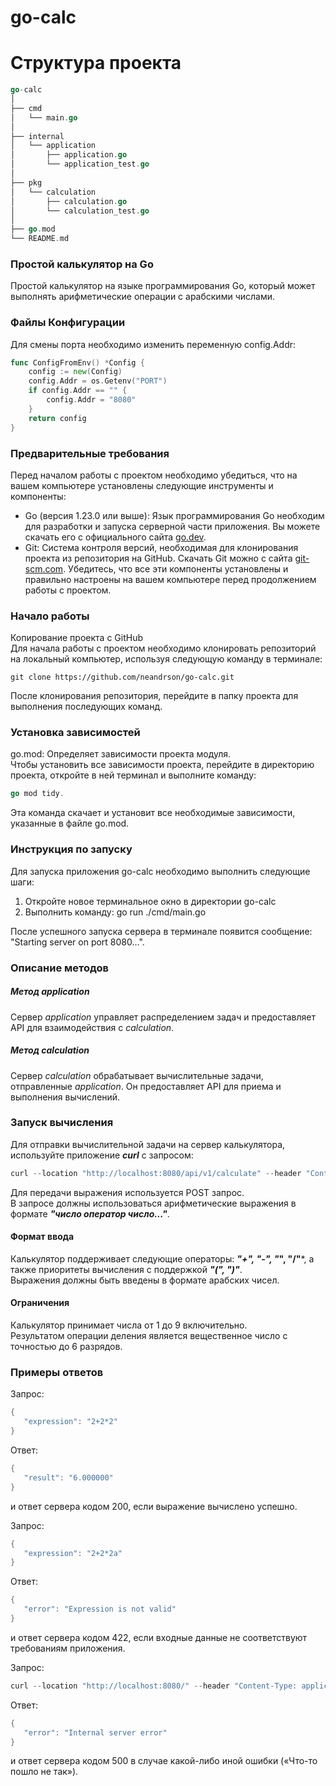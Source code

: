 
# go-calc

# Структура проекта

```go
go-calc  
│  
├── cmd  
│   └── main.go  
│  
├── internal  
│   └── application  
│       ├── application.go  
│       └── application_test.go  
│  
├── pkg  
│   └── calculation  
│       ├── calculation.go  
│       └── calculation_test.go  
│  
├── go.mod  
└── README.md
```

### Простой калькулятор на Go

Простой калькулятор на языке программирования Go, который может выполнять арифметические операции с арабскими числами.

### Файлы Конфигурации

Для смены порта необходимо изменить переменную config.Addr:  
```go
func ConfigFromEnv() *Config {
    config := new(Config)  
    config.Addr = os.Getenv("PORT")  
    if config.Addr == "" {  
        config.Addr = "8080"  
    }  
    return config  
}  
```

### Предварительные требования

Перед началом работы с проектом необходимо убедиться, что на вашем компьютере установлены следующие инструменты и компоненты:  
- Go (версия 1.23.0 или выше): Язык программирования Go необходим для разработки и запуска серверной части приложения. Вы можете скачать его с официального сайта [go.dev](https://go.dev/).
- Git: Система контроля версий, необходимая для клонирования проекта из репозитория на GitHub. Скачать Git можно с сайта [git-scm.com](https://git-scm.com/).
Убедитесь, что все эти компоненты установлены и правильно настроены на вашем компьютере перед продолжением работы с проектом.

### Начало работы  
Копирование проекта с GitHub  
Для начала работы с проектом необходимо клонировать репозиторий на локальный компьютер, используя следующую команду в терминале:  
```git
git clone https://github.com/neandrson/go-calc.git
```

После клонирования репозитория, перейдите в папку проекта для выполнения последующих команд.

### Установка зависимостей  
go.mod: Определяет зависимости проекта модуля.  
Чтобы установить все зависимости проекта, перейдите в директорию проекта, откройте в ней терминал и выполните команду:  
```go
go mod tidy.
```

Эта команда скачает и установит все необходимые зависимости, указанные в файле go.mod.

### Инструкция по запуску  
Для запуска приложения go-calc необходимо выполнить следующие шаги:  
1. Откройте новое терминальное окно в директории go-calc  
2. Выполнить команду: go run ./cmd/main.go

После успешного запуска сервера в терминале появится сообщение: "Starting server on port 8080...".

### Описание методов  
##### Метод *application*  
Сервер *application* управляет распределением задач и предоставляет API для взаимодействия с *calculation*.  
##### Метод *calculation*  
Сервер *calculation* обрабатывает вычислительные задачи, отправленные *application*. Он предоставляет API для приема и выполнения вычислений.

### Запуск вычисления  
Для отправки вычислительной задачи на сервер калькулятора, используйте приложение ***curl*** с запросом:  
```go
curl --location "http://localhost:8080/api/v1/calculate" --header "Content-Type: application/json" --data "{ \"expression\": \"2+2*2\" }"
```

Для передачи выражения используется POST запрос.  
В запросе должны использоваться арифметические выражения в формате ***"число оператор число..."***.  
#### Формат ввода  
Калькулятор поддерживает следующие операторы: ***"+", "-", "*", "/"***, а также приоритеты вычисления с поддержкой ***"(", ")"***.   
Выражения должны быть введены в формате арабских чисел.  
#### Ограничения
Калькулятор принимает числа от 1 до 9 включительно.   
Результатом операции деления является вещественное число с точностью до 6 разрядов.

### Примеры ответов  
Запрос:
```go
{  
   "expression": "2+2*2"
}
```
Ответ:
```go
{
   "result": "6.000000"
}
```
и ответ сервера кодом 200, если выражение вычислено успешно.

Запрос:
```go
{  
   "expression": "2+2*2a"  
}
```
Ответ:
```go
{
   "error": "Expression is not valid"  
}
```
и ответ сервера кодом 422, если входные данные не соответствуют требованиям приложения.

Запрос:
```go
curl --location "http://localhost:8080/" --header "Content-Type: application/json" --data "{ \\"expression\\": \\"2+2*2\\" }"
```
Ответ:
```go
{
   "error": "Internal server error"
}
```
и ответ сервера кодом 500 в случае какой-либо иной ошибки («Что-то пошло не так»).

